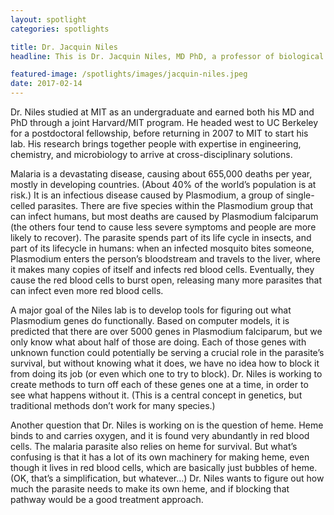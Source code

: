 ```yaml
---
layout: spotlight
categories: spotlights

title: Dr. Jacquin Niles
headline: This is Dr. Jacquin Niles, MD PhD, a professor of biological engineering at MIT. His objective is to improve our understanding of how the malaria parasite works, in order to design treatment options that are biologically based — most drugs currently used to treat or prevent malaria seem to work well, but we don’t really understand why.

featured-image: /spotlights/images/jacquin-niles.jpeg
date: 2017-02-14
---
```


Dr. Niles studied at MIT as an undergraduate and earned both his MD and PhD through a joint Harvard/MIT program. He headed west to UC Berkeley for a postdoctoral fellowship, before returning in 2007 to MIT to start his lab. His research brings together people with expertise in engineering, chemistry, and microbiology to arrive at cross-disciplinary solutions.

Malaria is a devastating disease, causing about 655,000 deaths per year, mostly in developing countries. (About 40% of the world’s population is at risk.) It is an infectious disease caused by Plasmodium, a group of single-celled parasites. There are five species within the Plasmodium group that can infect humans, but most deaths are caused by Plasmodium falciparum (the others four tend to cause less severe symptoms and people are more likely to recover). The parasite spends part of its life cycle in insects, and part of its lifecycle in humans: when an infected mosquito bites someone, Plasmodium enters the person’s bloodstream and travels to the liver, where it makes many copies of itself and infects red blood cells. Eventually, they cause the red blood cells to burst open, releasing many more parasites that can infect even more red blood cells.

A major goal of the Niles lab is to develop tools for figuring out what Plasmodium genes do functionally. Based on computer models, it is predicted that there are over 5000 genes in Plasmodium falciparum, but we only know what about half of those are doing. Each of those genes with unknown function could potentially be serving a crucial role in the parasite’s survival, but without knowing what it does, we have no idea how to block it from doing its job (or even which one to try to block). Dr. Niles is working to create methods to turn off each of these genes one at a time, in order to see what happens without it. (This is a central concept in genetics, but traditional methods don’t work for many species.)

Another question that Dr. Niles is working on is the question of heme. Heme binds to and carries oxygen, and it is found very abundantly in red blood cells. The malaria parasite also relies on heme for survival. But what’s confusing is that it has a lot of its own machinery for making heme, even though it lives in red blood cells, which are basically just bubbles of heme. (OK, that’s a simplification, but whatever…) Dr. Niles wants to figure out how much the parasite needs to make its own heme, and if blocking that pathway would be a good treatment approach.